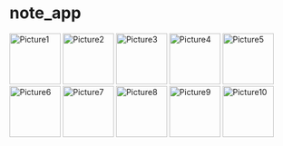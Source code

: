 # note_app
<img width="90" alt="Picture1" src="https://github.com/user-attachments/assets/5c651dd5-bd36-4f93-a16b-cdc1da84b259" /> 
<img width="90" alt="Picture2" src="https://github.com/user-attachments/assets/2842c5f8-0351-45bf-8043-71ce9f596360" /> 
<img width="90" alt="Picture3" src="https://github.com/user-attachments/assets/535cebc1-a78f-4408-8e9c-c0537a0633a1" /> 
<img width="90" alt="Picture4" src="https://github.com/user-attachments/assets/2075503f-a712-4408-a966-e1ffb8f46157" /> 
<img width="90" alt="Picture5" src="https://github.com/user-attachments/assets/1a274cec-3413-4fab-9067-2dc5535b9204" /> 
<img width="90" alt="Picture6" src="https://github.com/user-attachments/assets/f8f960c0-ea92-4920-873a-74a96ff10575" /> 
<img width="90" alt="Picture7" src="https://github.com/user-attachments/assets/fa95d558-5e5f-44aa-b335-db6db4921d9a" /> 
<img width="90" alt="Picture8" src="https://github.com/user-attachments/assets/cfb0212b-ffe4-4295-9356-a02ad3370b64" /> 
<img width="90" alt="Picture9" src="https://github.com/user-attachments/assets/79b2652c-8b95-45e5-ad7e-22c02274da8e" /> 
<img width="90" alt="Picture10" src="https://github.com/user-attachments/assets/622f6b16-c501-4dd3-a6d5-01c70538e97b" />  
